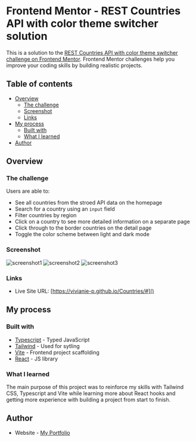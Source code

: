 # Frontend Mentor - REST Countries API with color theme switcher solution

This is a solution to the [REST Countries API with color theme switcher challenge on Frontend Mentor](https://www.frontendmentor.io/challenges/rest-countries-api-with-color-theme-switcher-5cacc469fec04111f7b848ca). Frontend Mentor challenges help you improve your coding skills by building realistic projects. 

## Table of contents

- [Overview](#overview)
  - [The challenge](#the-challenge)
  - [Screenshot](#screenshot)
  - [Links](#links)
- [My process](#my-process)
  - [Built with](#built-with)
  - [What I learned](#what-i-learned)
- [Author](#author)


## Overview

### The challenge

Users are able to:

- See all countries from the stroed API data on the homepage
- Search for a country using an `input` field
- Filter countries by region
- Click on a country to see more detailed information on a separate page
- Click through to the border countries on the detail page
- Toggle the color scheme between light and dark mode 

### Screenshot

![screenshot1](https://github.com/Vivianie-P/Countries/assets/81881081/09a0bea5-5fb4-4ed7-af04-d394f439e38f)
![screenshot2](https://github.com/Vivianie-P/Countries/assets/81881081/23f1f110-6522-4d9a-ad79-dae45ec4f441)
![screenshot3](https://github.com/Vivianie-P/Countries/assets/81881081/2615228f-dc2f-4ab0-a2a4-35b77ff7a6be)




### Links
- Live Site URL: [https://vivianie-p.github.io/Countries/#]()

## My process

### Built with

- [Typescript](https://www.typescriptlang.org/) - Typed JavaScript
- [Tailwind](https://tailwindcss.com/) - Used for sytling
- [Vite](https://vitejs.dev/) - Frontend project scaffolding
- [React](https://reactjs.org/) - JS library

### What I learned

The main purpose of this project was to reinforce my skills with Tailwind CSS, Typescript and Vite while learning more about React hooks and getting more experience with building a project from start to finish.  


## Author

- Website - [My Portfolio](https://www.vivianieprice.com/)
